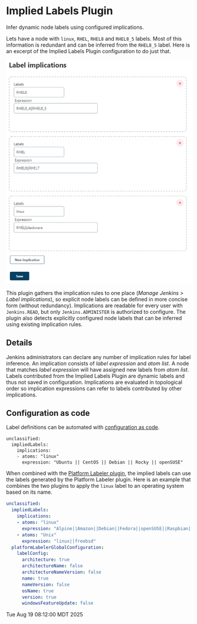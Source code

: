 # Implied Labels Plugin

Infer dynamic node labels using configured implications.

Lets have a node with `linux`, `RHEL`, `RHEL8` and `RHEL8_5` labels.
Most of this information is redundant and can be inferred from the `RHEL8_5`
label. Here is an excerpt of the Implied Labels Plugin configuration to do
just that.

![](docs/images/implied-labels.png)

This plugin gathers the implication rules to one place (*Manage Jenkins
\> Label implications*), so explicit node labels can be defined in more
concise form (without redundancy). Implications are readable for every
user with `Jenkins.READ`, but only `Jenkins.ADMINISTER` is authorized to
configure. The plugin also detects explicitly configured node labels that
can be inferred using existing implication rules.

## Details

Jenkins administrators can declare any number of implication rules for
label inference. An implication consists of *label expression* and *atom
list*. A node that matches *label expression* will have assigned new
labels from *atom list*. Labels contributed from the Implied Labels Plugin
are dynamic labels and thus not saved in configuration. Implications are
evaluated in topological order so implication expressions can refer to
labels contributed by other implications.

## Configuration as code

Label definitions can be automated with [configuration as code](https://plugins.jenkins.io/configuration-as-code/).

```
unclassified:
  impliedLabels:
    implications:
    - atoms: "linux"
      expression: "Ubuntu || CentOS || Debian || Rocky || openSUSE"
```

When combined with the [Platform Labeler plugin](https://plugins.jenkins.io/platformlabeler/), the implied labels can use the labels generated by the Platform Labeler plugin.
Here is an example that combines the two plugins to apply the `linux` label to an operating system based on its name.

```yaml
unclassified:
  impliedLabels:
    implications:
    - atoms: "linux"
      expression: "Alpine||Amazon||Debian||Fedora||openSUSE||Raspbian||RedHatEnterprise||Rocky||SUSE||Ubuntu"
    - atoms: "Unix"
      expression: "linux||freebsd"
  platformLabelerGlobalConfiguration:
    labelConfig:
      architecture: true
      architectureName: false
      architectureNameVersion: false
      name: true
      nameVersion: false
      osName: true
      version: true
      windowsFeatureUpdate: false
```
Tue Aug 19 08:12:00 MDT 2025
